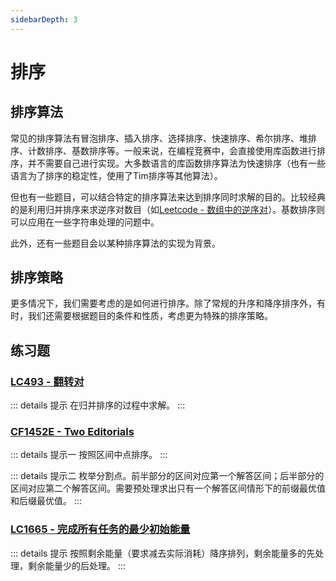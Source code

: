 ```yaml
---
sidebarDepth: 3
---
```


# 排序

## 排序算法

常见的排序算法有冒泡排序、插入排序、选择排序、快速排序、希尔排序、堆排序、计数排序、基数排序等。一般来说，在编程竞赛中，会直接使用库函数进行排序，并不需要自己进行实现。大多数语言的库函数排序算法为快速排序（也有一些语言为了排序的稳定性，使用了Tim排序等其他算法）。

但也有一些题目，可以结合特定的排序算法来达到排序同时求解的目的。比较经典的是利用归并排序来求逆序对数目（如[Leetcode - 数组中的逆序对](https://leetcode.cn/problems/shu-zu-zhong-de-ni-xu-dui-lcof/)）。基数排序则可以应用在一些字符串处理的问题中。

此外，还有一些题目会以某种排序算法的实现为背景。

## 排序策略

更多情况下，我们需要考虑的是如何进行排序。除了常规的升序和降序排序外，有时，我们还需要根据题目的条件和性质，考虑更为特殊的排序策略。

## 练习题

### [LC493 - 翻转对](https://leetcode.cn/problems/reverse-pairs/)

::: details 提示
在归并排序的过程中求解。
:::

### [CF1452E - Two Editorials](https://codeforces.com/contest/1452/problem/E)

::: details 提示一
按照区间中点排序。
:::

::: details 提示二
枚举分割点。前半部分的区间对应第一个解答区间；后半部分的区间对应第二个解答区间。需要预处理求出只有一个解答区间情形下的前缀最优值和后缀最优值。
:::

### [LC1665 - 完成所有任务的最少初始能量](https://leetcode.cn/problems/minimum-initial-energy-to-finish-tasks/)

::: details 提示
按照剩余能量（要求减去实际消耗）降序排列，剩余能量多的先处理，剩余能量少的后处理。
:::

<Utterances />
